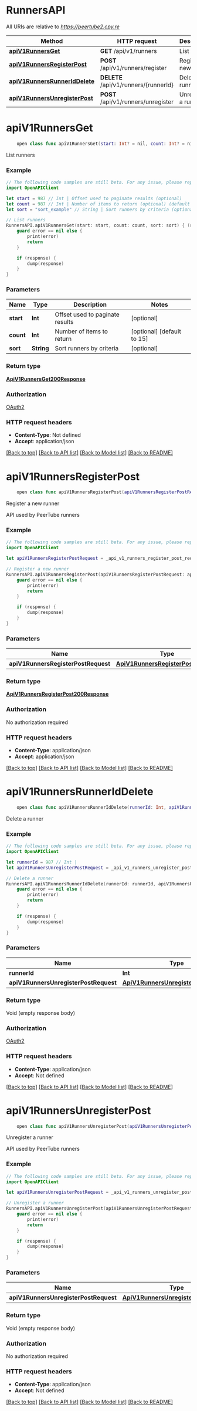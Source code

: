 # RunnersAPI

All URIs are relative to *https://peertube2.cpy.re*

Method | HTTP request | Description
------------- | ------------- | -------------
[**apiV1RunnersGet**](RunnersAPI.md#apiv1runnersget) | **GET** /api/v1/runners | List runners
[**apiV1RunnersRegisterPost**](RunnersAPI.md#apiv1runnersregisterpost) | **POST** /api/v1/runners/register | Register a new runner
[**apiV1RunnersRunnerIdDelete**](RunnersAPI.md#apiv1runnersrunneriddelete) | **DELETE** /api/v1/runners/{runnerId} | Delete a runner
[**apiV1RunnersUnregisterPost**](RunnersAPI.md#apiv1runnersunregisterpost) | **POST** /api/v1/runners/unregister | Unregister a runner


# **apiV1RunnersGet**
```swift
    open class func apiV1RunnersGet(start: Int? = nil, count: Int? = nil, sort: Sort_apiV1RunnersGet? = nil, completion: @escaping (_ data: ApiV1RunnersGet200Response?, _ error: Error?) -> Void)
```

List runners

### Example
```swift
// The following code samples are still beta. For any issue, please report via http://github.com/OpenAPITools/openapi-generator/issues/new
import OpenAPIClient

let start = 987 // Int | Offset used to paginate results (optional)
let count = 987 // Int | Number of items to return (optional) (default to 15)
let sort = "sort_example" // String | Sort runners by criteria (optional)

// List runners
RunnersAPI.apiV1RunnersGet(start: start, count: count, sort: sort) { (response, error) in
    guard error == nil else {
        print(error)
        return
    }

    if (response) {
        dump(response)
    }
}
```

### Parameters

Name | Type | Description  | Notes
------------- | ------------- | ------------- | -------------
 **start** | **Int** | Offset used to paginate results | [optional] 
 **count** | **Int** | Number of items to return | [optional] [default to 15]
 **sort** | **String** | Sort runners by criteria | [optional] 

### Return type

[**ApiV1RunnersGet200Response**](ApiV1RunnersGet200Response.md)

### Authorization

[OAuth2](../README.md#OAuth2)

### HTTP request headers

 - **Content-Type**: Not defined
 - **Accept**: application/json

[[Back to top]](#) [[Back to API list]](../README.md#documentation-for-api-endpoints) [[Back to Model list]](../README.md#documentation-for-models) [[Back to README]](../README.md)

# **apiV1RunnersRegisterPost**
```swift
    open class func apiV1RunnersRegisterPost(apiV1RunnersRegisterPostRequest: ApiV1RunnersRegisterPostRequest? = nil, completion: @escaping (_ data: ApiV1RunnersRegisterPost200Response?, _ error: Error?) -> Void)
```

Register a new runner

API used by PeerTube runners

### Example
```swift
// The following code samples are still beta. For any issue, please report via http://github.com/OpenAPITools/openapi-generator/issues/new
import OpenAPIClient

let apiV1RunnersRegisterPostRequest = _api_v1_runners_register_post_request(registrationToken: "registrationToken_example", name: "name_example", description: "description_example") // ApiV1RunnersRegisterPostRequest |  (optional)

// Register a new runner
RunnersAPI.apiV1RunnersRegisterPost(apiV1RunnersRegisterPostRequest: apiV1RunnersRegisterPostRequest) { (response, error) in
    guard error == nil else {
        print(error)
        return
    }

    if (response) {
        dump(response)
    }
}
```

### Parameters

Name | Type | Description  | Notes
------------- | ------------- | ------------- | -------------
 **apiV1RunnersRegisterPostRequest** | [**ApiV1RunnersRegisterPostRequest**](ApiV1RunnersRegisterPostRequest.md) |  | [optional] 

### Return type

[**ApiV1RunnersRegisterPost200Response**](ApiV1RunnersRegisterPost200Response.md)

### Authorization

No authorization required

### HTTP request headers

 - **Content-Type**: application/json
 - **Accept**: application/json

[[Back to top]](#) [[Back to API list]](../README.md#documentation-for-api-endpoints) [[Back to Model list]](../README.md#documentation-for-models) [[Back to README]](../README.md)

# **apiV1RunnersRunnerIdDelete**
```swift
    open class func apiV1RunnersRunnerIdDelete(runnerId: Int, apiV1RunnersUnregisterPostRequest: ApiV1RunnersUnregisterPostRequest? = nil, completion: @escaping (_ data: Void?, _ error: Error?) -> Void)
```

Delete a runner

### Example
```swift
// The following code samples are still beta. For any issue, please report via http://github.com/OpenAPITools/openapi-generator/issues/new
import OpenAPIClient

let runnerId = 987 // Int | 
let apiV1RunnersUnregisterPostRequest = _api_v1_runners_unregister_post_request(runnerToken: "runnerToken_example") // ApiV1RunnersUnregisterPostRequest |  (optional)

// Delete a runner
RunnersAPI.apiV1RunnersRunnerIdDelete(runnerId: runnerId, apiV1RunnersUnregisterPostRequest: apiV1RunnersUnregisterPostRequest) { (response, error) in
    guard error == nil else {
        print(error)
        return
    }

    if (response) {
        dump(response)
    }
}
```

### Parameters

Name | Type | Description  | Notes
------------- | ------------- | ------------- | -------------
 **runnerId** | **Int** |  | 
 **apiV1RunnersUnregisterPostRequest** | [**ApiV1RunnersUnregisterPostRequest**](ApiV1RunnersUnregisterPostRequest.md) |  | [optional] 

### Return type

Void (empty response body)

### Authorization

[OAuth2](../README.md#OAuth2)

### HTTP request headers

 - **Content-Type**: application/json
 - **Accept**: Not defined

[[Back to top]](#) [[Back to API list]](../README.md#documentation-for-api-endpoints) [[Back to Model list]](../README.md#documentation-for-models) [[Back to README]](../README.md)

# **apiV1RunnersUnregisterPost**
```swift
    open class func apiV1RunnersUnregisterPost(apiV1RunnersUnregisterPostRequest: ApiV1RunnersUnregisterPostRequest? = nil, completion: @escaping (_ data: Void?, _ error: Error?) -> Void)
```

Unregister a runner

API used by PeerTube runners

### Example
```swift
// The following code samples are still beta. For any issue, please report via http://github.com/OpenAPITools/openapi-generator/issues/new
import OpenAPIClient

let apiV1RunnersUnregisterPostRequest = _api_v1_runners_unregister_post_request(runnerToken: "runnerToken_example") // ApiV1RunnersUnregisterPostRequest |  (optional)

// Unregister a runner
RunnersAPI.apiV1RunnersUnregisterPost(apiV1RunnersUnregisterPostRequest: apiV1RunnersUnregisterPostRequest) { (response, error) in
    guard error == nil else {
        print(error)
        return
    }

    if (response) {
        dump(response)
    }
}
```

### Parameters

Name | Type | Description  | Notes
------------- | ------------- | ------------- | -------------
 **apiV1RunnersUnregisterPostRequest** | [**ApiV1RunnersUnregisterPostRequest**](ApiV1RunnersUnregisterPostRequest.md) |  | [optional] 

### Return type

Void (empty response body)

### Authorization

No authorization required

### HTTP request headers

 - **Content-Type**: application/json
 - **Accept**: Not defined

[[Back to top]](#) [[Back to API list]](../README.md#documentation-for-api-endpoints) [[Back to Model list]](../README.md#documentation-for-models) [[Back to README]](../README.md)

